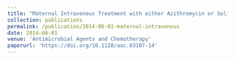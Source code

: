 ```yaml
---
title: "Maternal Intravenous Treatment with either Azithromycin or Solithromycin Clears Ureaplasma parvum from the Amniotic Fluid in an Ovine Model of Intrauterine Infection"
collection: publications
permalink: /publication/2014-06-01-maternal-intravenous
date: 2014-06-01
venue: 'Antimicrobial Agents and Chemotherapy'
paperurl: 'https://doi.org/10.1128/aac.03187-14'
---
```

